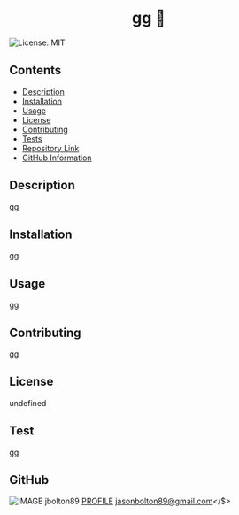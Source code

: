 
<h1 align="center">gg 👋</h1>

![License: MIT](https://img.shields.io/badge/License-MIT-yellow.svg) 

## Contents 
- [Description](#description)
- [Installation](#installation)
- [Usage](#usage)
- [License](#license)
- [Contributing](#contributing)
- [Tests](#tests)
- [Repository Link](#repository)
- [GitHub Information](#github)

## Description 

gg
 
## Installation 

gg

## Usage 

gg

## Contributing

gg

## License 

undefined

## Test 

gg

## GitHub 

![IMAGE](https://avatars.githubusercontent.com/u/77908382?v=4)
jbolton89
[PROFILE](https://github.com/Jbolton89)
<jasonbolton89@gmail.com></$>


